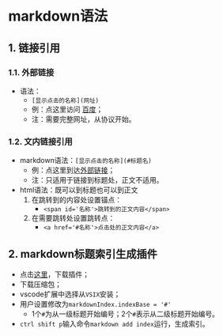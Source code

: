 # markdown语法
## 1. 链接引用
### 1.1. 外部链接
- 语法：
  - `[显示点击的名称](网址)`
  - 例：点这里访问 [百度](http://www.baidu.com)；
  - 注：需要完整网址，从协议开始。
### 1.2. 文内链接引用
- markdown语法：`[显示点击的名称](#标题名)`
  - 例：点这里到达[外部链接](#外部链接)；
  - 注：只适用于链接到标题处，正文不适用。
- html语法：既可以到标题也可以到正文
  1. 在跳转到的内容处设置锚点：
     - `<span id='名称'>跳转到的正文内容</span>` 
  2. 在需要跳转处设置跳转点：
     - `<a href='#名称'>点击处的正文内容</a>`
## 2. markdown标题索引生成插件
- 点击[这里](https://github.com/firejq/markdown_index)，下载插件；
- 下载压缩包；
- vscode扩展中选择从`VSIX`安装；
- 用户设置修改为`markdownIndex.indexBase = '#'`
  - 1个`#`为从一级标题开始编号；2个`#`表示从二级标题开始编号。
- `ctrl shift p`输入命令`markdown add index`运行，生成索引。